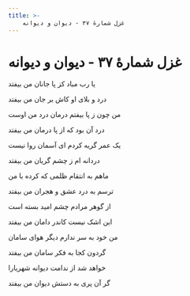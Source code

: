 ```yaml
---
title: >-
    غزل شمارهٔ ۳۷ - دیوان و دیوانه
---
```

# غزل شمارهٔ ۳۷ - دیوان و دیوانه

<div class="b" id="bn1"><div class="m1"><p>یا رب مباد کز پا جانان من بیفتد</p></div>
<div class="m2"><p>درد و بلای او کاش بر جان من بیفتد</p></div></div>
<div class="b" id="bn2"><div class="m1"><p>من چون ز پا بیفتم درمان درد من اوست</p></div>
<div class="m2"><p>درد آن بود که از پا درمان من بیفتد</p></div></div>
<div class="b" id="bn3"><div class="m1"><p>یک عمر گریه کردم ای آسمان روا نیست</p></div>
<div class="m2"><p>دردانه ام ز چشم گریان من بیفتد</p></div></div>
<div class="b" id="bn4"><div class="m1"><p>ماهم به انتقام ظلمی که کرده با من</p></div>
<div class="m2"><p>ترسم به درد عشق و هجران من بیفتد</p></div></div>
<div class="b" id="bn5"><div class="m1"><p>از گوهر مرادم چشم امید بسته است</p></div>
<div class="m2"><p>این اشک نیست کاندر دامان من بیفتد</p></div></div>
<div class="b" id="bn6"><div class="m1"><p>من خود به سر ندارم دیگر هوای سامان</p></div>
<div class="m2"><p>گردون کجا به فکر سامان من بیفتد</p></div></div>
<div class="b" id="bn7"><div class="m1"><p>خواهد شد از ندامت دیوانه شهریارا</p></div>
<div class="m2"><p>گر آن پری به دستش دیوان من بیفتد</p></div></div>
